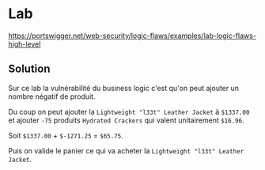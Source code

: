 # Lab

https://portswigger.net/web-security/logic-flaws/examples/lab-logic-flaws-high-level

## Solution

Sur ce lab la vulnérabilité du business logic c'est qu'on peut ajouter un nombre négatif de produit.

Du coup on peut ajouter la `Lightweight "l33t" Leather Jacket` à `$1337.00` et ajouter `-75` produits `Hydrated Crackers` qui valent unitairement `$16.96`.

Soit `$1337.00` + `$-1271.25` = `$65.75`.

Puis on valide le panier ce qui va acheter la `Lightweight "l33t" Leather Jacket`.